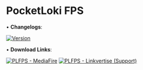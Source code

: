 # PocketLoki FPS

• **Changelogs**:

[![Version](https://img.shields.io/badge/Version-1.0.1-0B0B0B?logo=https%3A%2F%2Fmedia.discordapp.net%2Fattachments%2F1082425019218546868%2F1095767985853042970%2Fpack_icon.png)](https://github.com/artsvn/pocketloki/blob/main/Minecraft%20Bedrock%20RP/PLFPS/v1.0.1)

• **Download Links**:

[![PLFPS - MediaFire](https://img.shields.io/badge/PLFPS-MediaFire-0B0B0B?style=for-the-badge&logo=https%3A%2F%2Fgithub.com%2Fartsvn%2FPocketLoki)](https://rb.gy/56x8l)
[![PLFPS - Linkvertise (Support)](https://img.shields.io/badge/PLFPS-Linkvertise-0B0B0B?style=for-the-badge&logo=https%3A%2F%2Fgithub.com%2Fartsvn%2FPocketLoki)](https://link-hub.net/640073/plfps)

